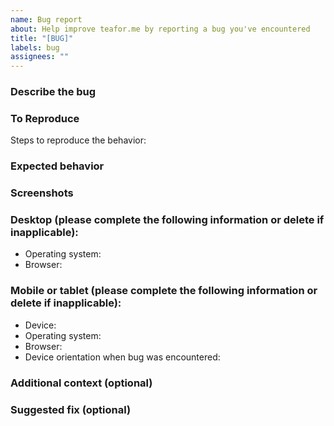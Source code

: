 ```yaml
---
name: Bug report
about: Help improve teafor.me by reporting a bug you've encountered
title: "[BUG]"
labels: bug
assignees: ""
---
```


### Describe the bug

<!-- A clear and concise description of what the bug is. -->

### To Reproduce

Steps to reproduce the behavior:

<!-- For example,
1. Go to '...'
2. Click on '....'
3. Scroll down to '....'
4. See error -->

### Expected behavior

<!-- A clear and concise description of what you expected to happen. -->

### Screenshots

<!-- If applicable, please add screenshots and/or screen recordings here to help explain your problem. -->

### Desktop (please complete the following information or delete if inapplicable):

- Operating system: <!-- [e.g. Windows 10] -->
- Browser: <!-- [e.g. Chrome, Firefox, Safari] -->

### Mobile or tablet (please complete the following information or delete if inapplicable):

- Device: <!-- [e.g. iPhone 11] -->
- Operating system: <!-- [e.g. iOS15.7, Android 12] -->
- Browser: <!-- [e.g. Chrome, Safari] -->
- Device orientation when bug was encountered: <!-- [Portrait/Landscape]  -->

### Additional context (optional)

<!-- Add any other context about the problem here. -->

### Suggested fix (optional)

<!-- If you think you know what might have caused the bug and how we might be able to solve it, please add any insights here. -->
